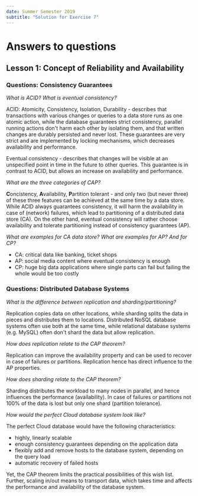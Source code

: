 ```yaml
---
date: Summer Semester 2019
subtitle: "Solution for Exercise 7"
---
```

# Answers to questions

## Lesson 1: Concept of Reliability and Availability

### Questions: Consistency Guarantees

*What is ACID? What is eventual consistency?*

ACID: Atomicity, Consistency, Isolation, Durability - describes that transactions with various 
changes or queries to a data store runs as one atomic action, while the database guarantees strict
consistency, parallel running actions don't harm each other by isolating them, and that written changes
are durably persisted and never lost. These guarantees are very strict and are implemented by 
locking mechanisms, which decreases availability and performance.

Eventual consistency - describes that changes will be visible at an unspecified point in time in the future
to other queries. This guarantee is in contrast to ACID, but allows an increase on availability and performance.

*What are the three categories of CAP?*

**C**oncistency, **A**vailability, **P**artition tolerant - and only two (but never three) of these three features can be
achieved at the same time by a data store. While ACID always guarantees consistency, it will harm the availability in case of (network)
failures, which lead to partitioning of a distributed data store (CA). On the other hand, eventual consistency
will rather choose availability and tolerate partitioning instead of consistency guarantees (AP).

*What are examples for CA data store? What are examples for AP? And for CP?*

 * CA: critical data like banking, ticket shops
 * AP: social media content where eventual consistency is enough
 * CP: huge big data applications where single parts can fail but failing the whole would be too costly

### Questions: Distributed Database Systems

*What is the difference between replication and sharding/partitioning?*

Replication copies data on other locations, while sharding splits the data in pieces and distributes them 
to locations. Distributed NoSQL database systems often use both at the same time, while relational database systems
(e.g. MySQL) often don't shard the data but allow replication.

*How does replication relate to the CAP theorem?*

Replication can improve the availability property and can be used to recover in case of failures or partitions. 
Replication hence has direct influence to the AP properties.

*How does sharding relate to the CAP theorem?*

Sharding distributes the workload to many nodes in parallel, and hence influences the performance (availability).
In case of failures or partitions not 100% of the data is lost but only one shard (partition tolerance).

*How would the perfect Cloud database system look like?*

The perfect Cloud database would have the following characteristics:

 * highly, linearly scalable
 * enough consistency guarantees depending on the application data
 * flexibly add and remove hosts to the database system, depending on the query load
 * automatic recovery of failed hosts
 
Yet, the CAP theorem limits the practical possibilities of this wish list. Further, scaling in/out means
to transport data, which takes time and affects the performance and availability of the database system.